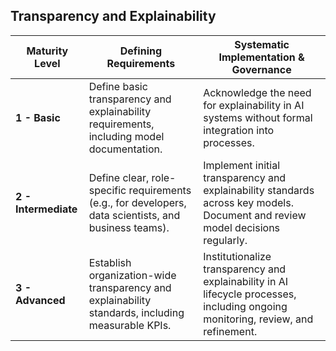 ## Transparency and Explainability
| Maturity Level | Defining Requirements                                                                | Systematic Implementation & Governance                                                           |
|----------------|--------------------------------------------------------------------------------------|--------------------------------------------------------------------------------------------------|
| **1 - Basic**   | Define basic transparency and explainability requirements, including model documentation. | Acknowledge the need for explainability in AI systems without formal integration into processes.   |
| **2 - Intermediate** | Define clear, role-specific requirements (e.g., for developers, data scientists, and business teams). | Implement initial transparency and explainability standards across key models. Document and review model decisions regularly. |
| **3 - Advanced** | Establish organization-wide transparency and explainability standards, including measurable KPIs. | Institutionalize transparency and explainability in AI lifecycle processes, including ongoing monitoring, review, and refinement. |
